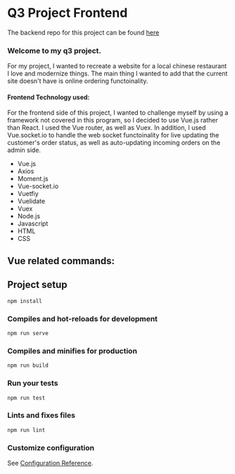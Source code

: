 # Q3 Project Frontend

The backend repo for this project can be found [here](https://github.com/theycallmethetailor/chow-mein-backend/blob/master/README.md)

### Welcome to my q3 project.

For my project, I wanted to recreate a website for a local chinese restaurant I love and modernize things. The main thing I 
wanted to add that the current site doesn't have is online ordering functoinality. 

#### Frontend Technology used:

For the frontend side of this project, I wanted to challenge myself by using a framework not covered in this program, so I decided to use Vue.js rather than React. I used the Vue router, as well as Vuex. In addition, I used Vue.socket.io to handle the web socket functoinality for live updating the customer's order status, as well as auto-updating incoming orders on the admin side. 

 - Vue.js
 - Axios
 - Moment.js
 - Vue-socket.io
 - Vuetfiy
 - Vuelidate
 - Vuex
 - Node.js
 - Javascript
 - HTML
 - CSS

## Vue related commands: 
## Project setup
```
npm install
```

### Compiles and hot-reloads for development
```
npm run serve
```

### Compiles and minifies for production
```
npm run build
```

### Run your tests
```
npm run test
```

### Lints and fixes files
```
npm run lint
```

### Customize configuration
See [Configuration Reference](https://cli.vuejs.org/config/).
